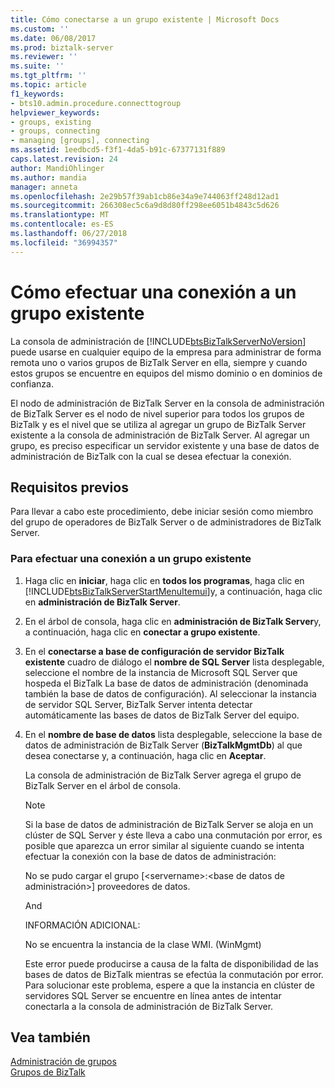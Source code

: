 ```yaml
---
title: Cómo conectarse a un grupo existente | Microsoft Docs
ms.custom: ''
ms.date: 06/08/2017
ms.prod: biztalk-server
ms.reviewer: ''
ms.suite: ''
ms.tgt_pltfrm: ''
ms.topic: article
f1_keywords:
- bts10.admin.procedure.connecttogroup
helpviewer_keywords:
- groups, existing
- groups, connecting
- managing [groups], connecting
ms.assetid: 1eedbcd5-f3f1-4da5-b91c-67377131f889
caps.latest.revision: 24
author: MandiOhlinger
ms.author: mandia
manager: anneta
ms.openlocfilehash: 2e29b57f39ab1cb86e34a9e744063ff248d12ad1
ms.sourcegitcommit: 266308ec5c6a9d8d80ff298ee6051b4843c5d626
ms.translationtype: MT
ms.contentlocale: es-ES
ms.lasthandoff: 06/27/2018
ms.locfileid: "36994357"
---
```

# <a name="how-to-connect-to-an-existing-group"></a>Cómo efectuar una conexión a un grupo existente
La consola de administración de [!INCLUDE[btsBizTalkServerNoVersion](../includes/btsbiztalkservernoversion-md.md)] puede usarse en cualquier equipo de la empresa para administrar de forma remota uno o varios grupos de BizTalk Server en ella, siempre y cuando estos grupos se encuentre en equipos del mismo dominio o en dominios de confianza.  
  
 El nodo de administración de BizTalk Server en la consola de administración de BizTalk Server es el nodo de nivel superior para todos los grupos de BizTalk y es el nivel que se utiliza al agregar un grupo de BizTalk Server existente a la consola de administración de BizTalk Server. Al agregar un grupo, es preciso especificar un servidor existente y una base de datos de administración de BizTalk con la cual se desea efectuar la conexión.  
  
## <a name="prerequisites"></a>Requisitos previos  
 Para llevar a cabo este procedimiento, debe iniciar sesión como miembro del grupo de operadores de BizTalk Server o de administradores de BizTalk Server.  
  
### <a name="to-connect-to-an-existing-group"></a>Para efectuar una conexión a un grupo existente  
  
1. Haga clic en **iniciar**, haga clic en **todos los programas**, haga clic en [!INCLUDE[btsBizTalkServerStartMenuItemui](../includes/btsbiztalkserverstartmenuitemui-md.md)]y, a continuación, haga clic en **administración de BizTalk Server**.  
  
2. En el árbol de consola, haga clic en **administración de BizTalk Server**y, a continuación, haga clic en **conectar a grupo existente**.  
  
3. En el **conectarse a base de configuración de servidor BizTalk existente** cuadro de diálogo el **nombre de SQL Server** lista desplegable, seleccione el nombre de la instancia de Microsoft SQL Server que hospeda el BizTalk La base de datos de administración (denominada también la base de datos de configuración). Al seleccionar la instancia de servidor SQL Server, BizTalk Server intenta detectar automáticamente las bases de datos de BizTalk Server del equipo.  
  
4. En el **nombre de base de datos** lista desplegable, seleccione la base de datos de administración de BizTalk Server (**BizTalkMgmtDb**) al que desea conectarse y, a continuación, haga clic en **Aceptar**.  
  
    La consola de administración de BizTalk Server agrega el grupo de BizTalk Server en el árbol de consola.  
  
   > [!NOTE]
   >  Si la base de datos de administración de BizTalk Server se aloja en un clúster de SQL Server y éste lleva a cabo una conmutación por error, es posible que aparezca un error similar al siguiente cuando se intenta efectuar la conexión con la base de datos de administración:  
   >   
   >  No se pudo cargar el grupo [\<servername\>:\<base de datos de administración\>] proveedores de datos.  
   >   
   >  And  
   >   
   >  INFORMACIÓN ADICIONAL:  
   >   
   >  No se encuentra la instancia de la clase WMI. (WinMgmt)  
   >   
   >  Este error puede producirse a causa de la falta de disponibilidad de las bases de datos de BizTalk mientras se efectúa la conmutación por error. Para solucionar este problema, espere a que la instancia en clúster de servidores SQL Server se encuentre en línea antes de intentar conectarla a la consola de administración de BizTalk Server.  
  
## <a name="see-also"></a>Vea también  
 [Administración de grupos](../core/managing-groups.md)   
 [Grupos de BizTalk](../core/biztalk-groups.md)